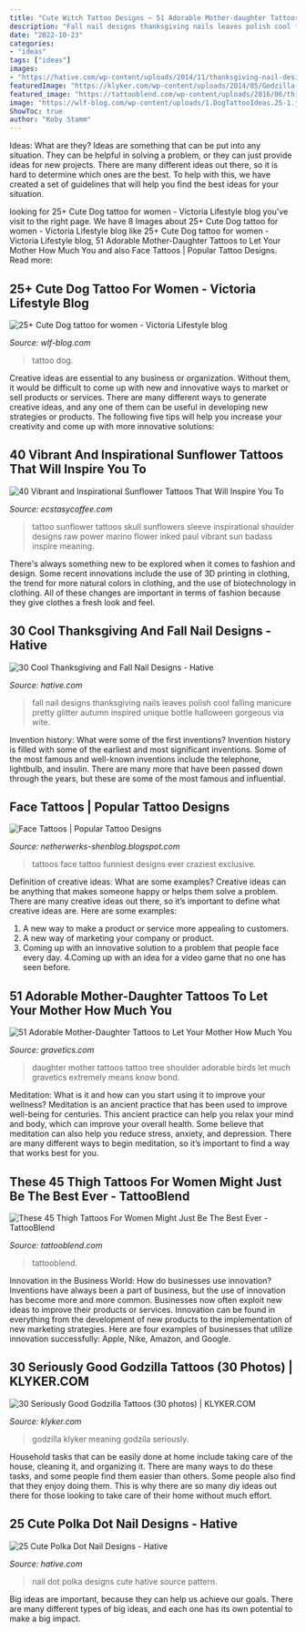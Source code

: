 ```yaml
---
title: "Cute Witch Tattoo Designs ~ 51 Adorable Mother-daughter Tattoos To Let Your Mother How Much You"
description: "Fall nail designs thanksgiving nails leaves polish cool falling manicure pretty glitter autumn inspired unique bottle halloween gorgeous via wite"
date: "2022-10-23"
categories:
- "ideas"
tags: ["ideas"]
images:
- "https://hative.com/wp-content/uploads/2014/11/thanksgiving-nail-designs/18-thanksgiving-and-fall-nail-designs.jpg"
featuredImage: "https://klyker.com/wp-content/uploads/2014/05/Godzilla-tattoos-30.jpg"
featured_image: "https://tattooblend.com/wp-content/uploads/2016/06/thigh-tattoo-design-23.jpg"
image: "https://wlf-blog.com/wp-content/uploads/1.DogTattooIdeas.25-1.jpg"
ShowToc: true
author: "Koby Stamm"
---
```



Ideas: What are they?
Ideas are something that can be put into any situation. They can be helpful in solving a problem, or they can just provide ideas for new projects. There are many different ideas out there, so it is hard to determine which ones are the best. To help with this, we have created a set of guidelines that will help you find the best ideas for your situation.

	

		
looking for 25+ Cute Dog tattoo for women - Viсtoria Lifestyle blog you've visit to the right page. We have 8 Images about 25+ Cute Dog tattoo for women - Viсtoria Lifestyle blog like 25+ Cute Dog tattoo for women - Viсtoria Lifestyle blog, 51 Adorable Mother-Daughter Tattoos to Let Your Mother How Much You and also Face Tattoos | Popular Tattoo Designs. Read more:
		
    
## 25+ Cute Dog Tattoo For Women - Viсtoria Lifestyle Blog

<img loading=lazy src="https://wlf-blog.com/wp-content/uploads/1.DogTattooIdeas.25-1.jpg" onerror="this.onerror=null;this.src='https://tse3.mm.bing.net/th?id=OIP.AaYyZeL5d0atEZrWeWaOUAHaLH&amp;pid=15.1';" alt="25+ Cute Dog tattoo for women - Viсtoria Lifestyle blog">

_Source: wlf-blog.com_

>tattoo dog. 

	

Creative ideas are essential to any business or organization. Without them, it would be difficult to come up with new and innovative ways to market or sell products or services. There are many different ways to generate creative ideas, and any one of them can be useful in developing new strategies or products. The following five tips will help you increase your creativity and come up with more innovative solutions: 

    
## 40 Vibrant And Inspirational Sunflower Tattoos That Will Inspire You To

<img loading=lazy src="https://i0.wp.com/www.ecstasycoffee.com/wp-content/uploads/2016/09/Sunflower-tattoo-design-4.jpg?resize=600,818" onerror="this.onerror=null;this.src='https://tse2.mm.bing.net/th?id=OIP.Z88EqAc6HYSVCgJ_4ocjcgHaKG&amp;pid=15.1';" alt="40 Vibrant and Inspirational Sunflower Tattoos That Will Inspire You To">

_Source: ecstasycoffee.com_

>tattoo sunflower tattoos skull sunflowers sleeve inspirational shoulder designs raw power marino flower inked paul vibrant sun badass inspire meaning. 

	

There's always something new to be explored when it comes to fashion and design. Some recent innovations include the use of 3D printing in clothing, the trend for more natural colors in clothing, and the use of biotechnology in clothing. All of these changes are important in terms of fashion because they give clothes a fresh look and feel.

    
## 30 Cool Thanksgiving And Fall Nail Designs - Hative

<img loading=lazy src="https://hative.com/wp-content/uploads/2014/11/thanksgiving-nail-designs/18-thanksgiving-and-fall-nail-designs.jpg" onerror="this.onerror=null;this.src='https://tse3.mm.bing.net/th?id=OIP.bpSNyEQWzOt7rDfGBEKYhQHaKx&amp;pid=15.1';" alt="30 Cool Thanksgiving and Fall Nail Designs - Hative">

_Source: hative.com_

>fall nail designs thanksgiving nails leaves polish cool falling manicure pretty glitter autumn inspired unique bottle halloween gorgeous via wite. 

	

Invention history: What were some of the first inventions?
Invention history is filled with some of the earliest and most significant inventions. Some of the most famous and well-known inventions include the telephone, lightbulb, and insulin. There are many more that have been passed down through the years, but these are some of the most famous and influential.

    
## Face Tattoos | Popular Tattoo Designs

<img loading=lazy src="http://3.bp.blogspot.com/-vQTs7oGjm6s/UQZWDjJWCUI/AAAAAAAANKc/7JZcsb0JTSE/s1600/50-craziest-face-tattoos-ever--large-msg-134602201957.jpg" onerror="this.onerror=null;this.src='https://tse2.mm.bing.net/th?id=OIP.pQzFywsBYdSjdfZbbCmvRgHaKM&amp;pid=15.1';" alt="Face Tattoos | Popular Tattoo Designs">

_Source: netherwerks-shenblog.blogspot.com_

>tattoos face tattoo funniest designs ever craziest exclusive. 

	

Definition of creative ideas: What are some examples?
Creative ideas can be anything that makes someone happy or helps them solve a problem. There are many creative ideas out there, so it’s important to define what creative ideas are. Here are some examples:
1. A new way to make a product or service more appealing to customers.
2. A new way of marketing your company or product.
3. Coming up with an innovative solution to a problem that people face every day.
4.Coming up with an idea for a video game that no one has seen before.

    
## 51 Adorable Mother-Daughter Tattoos To Let Your Mother How Much You

<img loading=lazy src="https://www.gravetics.com/wp-content/uploads/2017/07/Awesome-Tree-With-Birds-On-Shoulder-Mother-Daughter-Tattoo-Idea.jpg" onerror="this.onerror=null;this.src='https://tse2.mm.bing.net/th?id=OIP.PSe6ahlFuvpyXrfEE3HHoQHaFj&amp;pid=15.1';" alt="51 Adorable Mother-Daughter Tattoos to Let Your Mother How Much You">

_Source: gravetics.com_

>daughter mother tattoos tattoo tree shoulder adorable birds let much gravetics extremely means know bond. 

	

Meditation: What is it and how can you start using it to improve your wellness?
Meditation is an ancient practice that has been used to improve well-being for centuries. This ancient practice can help you relax your mind and body, which can improve your overall health. Some believe that meditation can also help you reduce stress, anxiety, and depression. There are many different ways to begin meditation, so it’s important to find a way that works best for you.

    
## These 45 Thigh Tattoos For Women Might Just Be The Best Ever - TattooBlend

<img loading=lazy src="https://tattooblend.com/wp-content/uploads/2016/06/thigh-tattoo-design-23.jpg" onerror="this.onerror=null;this.src='https://tse1.mm.bing.net/th?id=OIP.f27fZTl6xGUnV1S8S2L0oAAAAA&amp;pid=15.1';" alt="These 45 Thigh Tattoos For Women Might Just Be The Best Ever - TattooBlend">

_Source: tattooblend.com_

>tattooblend. 

	

Innovation in the Business World: How do businesses use innovation?
Inventions have always been a part of business, but the use of innovation has become more and more common. Businesses now often exploit new ideas to improve their products or services. Innovation can be found in everything from the development of new products to the implementation of new marketing strategies. Here are four examples of businesses that utilize innovation successfully: Apple, Nike, Amazon, and Google.

    
## 30 Seriously Good Godzilla Tattoos (30 Photos) | KLYKER.COM

<img loading=lazy src="https://klyker.com/wp-content/uploads/2014/05/Godzilla-tattoos-30.jpg" onerror="this.onerror=null;this.src='https://tse2.mm.bing.net/th?id=OIP.aIKgqK60ajjW-bx6PGeMygHaJ4&amp;pid=15.1';" alt="30 Seriously Good Godzilla Tattoos (30 photos) | KLYKER.COM">

_Source: klyker.com_

>godzilla klyker meaning godzila seriously. 

	

Household tasks that can be easily done at home include taking care of the house, cleaning it, and organizing it. There are many ways to do these tasks, and some people find them easier than others. Some people also find that they enjoy doing them. This is why there are so many diy ideas out there for those looking to take care of their home without much effort.

    
## 25 Cute Polka Dot Nail Designs - Hative

<img loading=lazy src="https://hative.com/wp-content/uploads/2014/11/polka-dot-nail-designs/5-cute-polka-dot-nail-designs.jpg" onerror="this.onerror=null;this.src='https://tse3.mm.bing.net/th?id=OIP.OOpwvC8pZ2fylsMZ0FPOIAHaH7&amp;pid=15.1';" alt="25 Cute Polka Dot Nail Designs - Hative">

_Source: hative.com_

>nail dot polka designs cute hative source pattern. 

	

Big ideas are important, because they can help us achieve our goals. There are many different types of big ideas, and each one has its own potential to make a big impact. 


